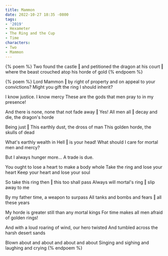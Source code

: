 ```yaml
---
title: Mammon
date: 2022-10-27 18:35 -0800
tags:
- '2019'
- Hexameter
- The Ring and the Cup
- Time
characters:
- Two
- Mammon
---
```

{% poem %}
Two found the castle ‖ and petitioned the dragon at
his court ‖ where the beast crouched atop his horde of gold 
{% endpoem %}

{% poem %}
Lord Mammon ‖ by right of property and on appeal to your convictions?
Might you gift the ring I should inherit?

I know justice. I know mercy
These are the gods that men pray to in my presence!

And there is none, none that not fade away ‖ Yes!
All men all ‖ decay and die, the dragon's horde

Being just ‖ This earthly dust, the dross of man
This golden horde, the skulls of dead

What's earthly wealth in Hell ‖ is your head!
What should I care for mortal men and mercy?

But I always hunger more… A trade is due.

You ought to lose a heart to make a body whole
Take the ring and lose your heart
Keep your heart and lose your soul

So take this ring then ‖ this too shall pass
Always will mortal's ring ‖ slip away to me

By my father time, a weapon to surpass
All tanks and bombs and fears ‖ all these years

My horde is greater still than any mortal kings
For time makes all men afraid of golden rings!

And with a loud roaring of wind, our hero twisted
And tumbled across the harsh desert sands

Blown about and about and about and about
Singing and sighing and laughing and crying
{% endpoem %}
